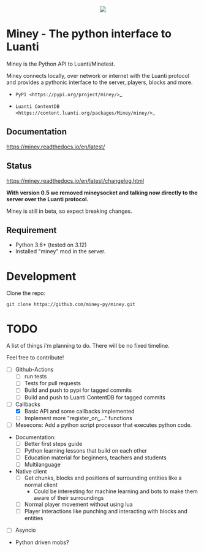 <p align="center">
<img src="https://github.com/miney-py/miney/raw/master/docs/miney-logo.png">
</p>

# Miney - The python interface to Luanti

Miney is the Python API to Luanti/Minetest.

Miney connects locally, over network or internet with the Luanti protocol and provides a pythonic interface to the server, players, blocks and more.

* `PyPI <https://pypi.org/project/miney/>`_

* `Luanti ContentDB <https://content.luanti.org/packages/Miney/miney/>`_

## Documentation

https://miney.readthedocs.io/en/latest/

## Status

https://miney.readthedocs.io/en/latest/changelog.html

**With version 0.5 we removed mineysocket and talking now directly to the server over the Luanti protocol.**

Miney is still in beta, so expect breaking changes.

## Requirement

* Python 3.6+ (tested on 3.12)
* Installed "miney" mod in the server.

# Development

Clone the repo:
```
git clone https://github.com/miney-py/miney.git
```

# TODO

A list of things i'm planning to do. There will be no fixed timeline. 

Feel free to contribute!

* [ ] Github-Actions
  * [ ] run tests
  * [ ] Tests for pull requests
  * [ ] Build and push to pypi for tagged commits
  * [ ] Build and push to Luanti ContentDB for tagged commits
* [ ] Callbacks
  * [x] Basic API and some callbacks implemented
  * [ ] Implement more "register_on_..." functions
* [ ] Mesecons: Add a python script processor that executes python code. 
* Documentation:
    * [ ] Better first steps guide
    * [ ] Python learning lessons that build on each other
    * [ ] Education material for beginners, teachers and students
    * [ ] Multilanguage
* Native client
    * [ ] Get chunks, blocks and positions of surrounding entities like a normal client
        * Could be interesting for machine learning and bots to make them aware of their surroundings
    * [ ] Normal player movement without using lua
    * [ ] Player interactions like punching and interacting with blocks and entities
* [ ] Asyncio
* Python driven mobs? 
